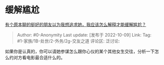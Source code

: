 # 缓解尴尬
[有个原本聊的挺好的朋友以为我想追求她，我应该怎么解释才能缓解尴尬？](https://www.zhihu.com/question/558267604/answer/2707175760)

> Author: #0-Anonymity
> Last update: [发布于 2022-10-09]
> Link:
> Tag: #1-家族/1B-处世/2-外务/2g-交友之道
> 评论区:
> 泛讨论:

如果你是认真的，你可以请她参谋怎么跟你心仪的某个其他女生交往，分析一下怎么约对方看电影最合适什么的。
